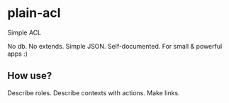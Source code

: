 # plain-acl
Simple ACL

No db. No extends. Simple JSON. Self-documented. For small & powerful apps :)

## How use?

Describe roles. Describe contexts with actions. Make links.

